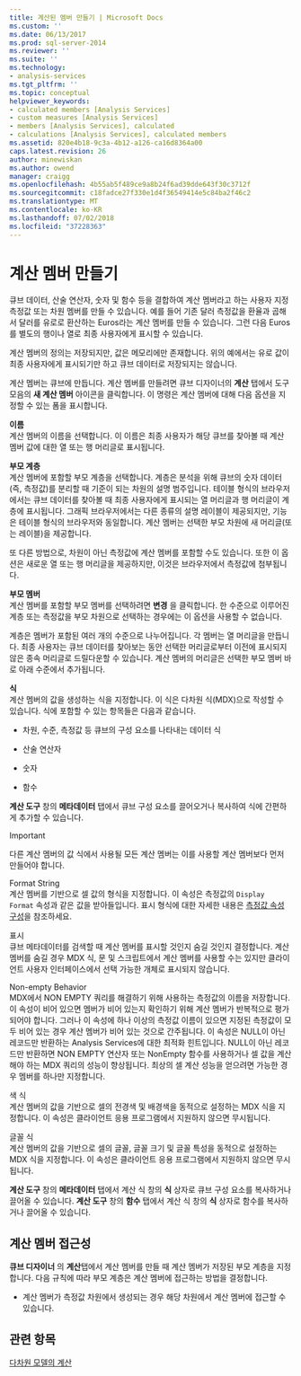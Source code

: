 ```yaml
---
title: 계산된 멤버 만들기 | Microsoft Docs
ms.custom: ''
ms.date: 06/13/2017
ms.prod: sql-server-2014
ms.reviewer: ''
ms.suite: ''
ms.technology:
- analysis-services
ms.tgt_pltfrm: ''
ms.topic: conceptual
helpviewer_keywords:
- calculated members [Analysis Services]
- custom measures [Analysis Services]
- members [Analysis Services], calculated
- calculations [Analysis Services], calculated members
ms.assetid: 820e4b18-9c3a-4b12-a126-ca16d8364a00
caps.latest.revision: 26
author: minewiskan
ms.author: owend
manager: craigg
ms.openlocfilehash: 4b55ab5f489ce9a8b24f6ad39dde643f30c3712f
ms.sourcegitcommit: c18fadce27f330e1d4f36549414e5c84ba2f46c2
ms.translationtype: MT
ms.contentlocale: ko-KR
ms.lasthandoff: 07/02/2018
ms.locfileid: "37228363"
---
```

# <a name="create-calculated-members"></a>계산 멤버 만들기
  큐브 데이터, 산술 연산자, 숫자 및 함수 등을 결합하여 계산 멤버라고 하는 사용자 지정 측정값 또는 차원 멤버를 만들 수 있습니다. 예를 들어 기존 달러 측정값을 환율과 곱해서 달러를 유로로 환산하는 Euros라는 계산 멤버를 만들 수 있습니다. 그런 다음 Euros를 별도의 행이나 열로 최종 사용자에게 표시할 수 있습니다.  
  
 계산 멤버의 정의는 저장되지만, 값은 메모리에만 존재합니다. 위의 예에서는 유로 값이 최종 사용자에게 표시되기만 하고 큐브 데이터로 저장되지는 않습니다.  
  
 계산 멤버는 큐브에 만듭니다. 계산 멤버를 만들려면 큐브 디자이너의 **계산** 탭에서 도구 모음의 **새 계산 멤버** 아이콘을 클릭합니다. 이 명령은 계산 멤버에 대해 다음 옵션을 지정할 수 있는 폼을 표시합니다.  
  
 **이름**  
 계산 멤버의 이름을 선택합니다. 이 이름은 최종 사용자가 해당 큐브를 찾아볼 때 계산 멤버 값에 대한 열 또는 행 머리글로 표시됩니다.  
  
 **부모 계층**  
 계산 멤버에 포함할 부모 계층을 선택합니다. 계층은 분석을 위해 큐브의 숫자 데이터(즉, 측정값)를 분리할 때 기준이 되는 차원의 설명 범주입니다. 테이블 형식의 브라우저에서는 큐브 데이터를 찾아볼 때 최종 사용자에게 표시되는 열 머리글과 행 머리글이 계층에 표시됩니다. 그래픽 브라우저에서는 다른 종류의 설명 레이블이 제공되지만, 기능은 테이블 형식의 브라우저와 동일합니다. 계산 멤버는 선택한 부모 차원에 새 머리글(또는 레이블)을 제공합니다.  
  
 또 다른 방법으로, 차원이 아닌 측정값에 계산 멤버를 포함할 수도 있습니다. 또한 이 옵션은 새로운 열 또는 행 머리글을 제공하지만, 이것은 브라우저에서 측정값에 첨부됩니다.  
  
 **부모 멤버**  
 계산 멤버를 포함할 부모 멤버를 선택하려면 **변경** 을 클릭합니다. 한 수준으로 이루어진 계층 또는 측정값을 부모 차원으로 선택하는 경우에는 이 옵션을 사용할 수 없습니다.  
  
 계층은 멤버가 포함된 여러 개의 수준으로 나누어집니다. 각 멤버는 열 머리글을 만듭니다. 최종 사용자는 큐브 데이터를 찾아보는 동안 선택한 머리글로부터 이전에 표시되지 않은 종속 머리글로 드릴다운할 수 있습니다. 계산 멤버의 머리글은 선택한 부모 멤버 바로 아래 수준에서 추가됩니다.  
  
 **식**  
 계산 멤버의 값을 생성하는 식을 지정합니다. 이 식은 다차원 식(MDX)으로 작성할 수 있습니다. 식에 포함할 수 있는 항목들은 다음과 같습니다.  
  
-   차원, 수준, 측정값 등 큐브의 구성 요소를 나타내는 데이터 식  
  
-   산술 연산자  
  
-   숫자  
  
-   함수  
  
 **계산 도구** 창의 **메타데이터** 탭에서 큐브 구성 요소를 끌어오거나 복사하여 식에 간편하게 추가할 수 있습니다.  
  
> [!IMPORTANT]  
>  다른 계산 멤버의 값 식에서 사용될 모든 계산 멤버는 이를 사용할 계산 멤버보다 먼저 만들어야 합니다.  
  
 Format String  
 계산 멤버를 기반으로 셀 값의 형식을 지정합니다. 이 속성은 측정값의 `Display Format` 속성과 같은 값을 받아들입니다. 표시 형식에 대한 자세한 내용은 [측정값 속성 구성](configure-measure-properties.md)을 참조하세요.  
  
 표시  
 큐브 메타데이터를 검색할 때 계산 멤버를 표시할 것인지 숨길 것인지 결정합니다. 계산 멤버를 숨길 경우 MDX 식, 문 및 스크립트에서 계산 멤버를 사용할 수는 있지만 클라이언트 사용자 인터페이스에서 선택 가능한 개체로 표시되지 않습니다.  
  
 Non-empty Behavior  
 MDX에서 NON EMPTY 쿼리를 해결하기 위해 사용하는 측정값의 이름을 저장합니다. 이 속성이 비어 있으면 멤버가 비어 있는지 확인하기 위해 계산 멤버가 반복적으로 평가되어야 합니다. 그러나 이 속성에 하나 이상의 측정값 이름이 있으면 지정된 측정값이 모두 비어 있는 경우 계산 멤버가 비어 있는 것으로 간주됩니다. 이 속성은 NULL이 아닌 레코드만 반환하는 Analysis Services에 대한 최적화 힌트입니다. NULL이 아닌 레코드만 반환하면 NON EMPTY 연산자 또는 NonEmpty 함수를 사용하거나 셀 값을 계산해야 하는 MDX 쿼리의 성능이 향상됩니다. 최상의 셀 계산 성능을 얻으려면 가능한 경우 멤버를 하나만 지정합니다.  
  
 색 식  
 계산 멤버의 값을 기반으로 셀의 전경색 및 배경색을 동적으로 설정하는 MDX 식을 지정합니다. 이 속성은 클라이언트 응용 프로그램에서 지원하지 않으면 무시됩니다.  
  
 글꼴 식  
 계산 멤버의 값을 기반으로 셀의 글꼴, 글꼴 크기 및 글꼴 특성을 동적으로 설정하는 MDX 식을 지정합니다. 이 속성은 클라이언트 응용 프로그램에서 지원하지 않으면 무시됩니다.  
  
 **계산 도구** 창의 **메타데이터** 탭에서 계산 식 창의 **식** 상자로 큐브 구성 요소를 복사하거나 끌어올 수 있습니다. **계산 도구** 창의 **함수** 탭에서 계산 식 창의 **식** 상자로 함수를 복사하거나 끌어올 수 있습니다.  
  
## <a name="addressing-calculated-members"></a>계산 멤버 접근성  
 **큐브 디자이너** 의 **계산**탭에서 계산 멤버를 만들 때 계산 멤버가 저장된 부모 계층을 지정합니다. 다음 규칙에 따라 부모 계층은 계산 멤버에 접근하는 방법을 결정합니다.  
  
-   계산 멤버가 측정값 차원에서 생성되는 경우 해당 차원에서 계산 멤버에 접근할 수 있습니다.  
  
## <a name="see-also"></a>관련 항목  
 [다차원 모델의 계산](calculations-in-multidimensional-models.md)  
  
  
